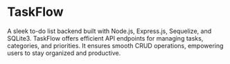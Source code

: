 # TaskFlow
A sleek to-do list backend built with Node.js, Express.js, Sequelize, and SQLite3. TaskFlow offers efficient API endpoints for managing tasks, categories, and priorities. It ensures smooth CRUD operations, empowering users to stay organized and productive.
